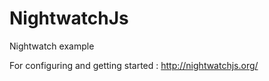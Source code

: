 # NightwatchJs

Nightwatch example

For configuring and getting started : http://nightwatchjs.org/

